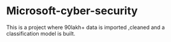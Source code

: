 # Microsoft-cyber-security

This is a project where 90lakh+ data is imported ,cleaned and a classification model is built.
